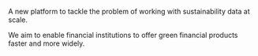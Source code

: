 A new platform to tackle the problem of working with sustainability data at scale.

We aim to enable financial institutions to offer green financial products faster and more widely.
